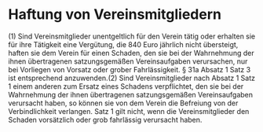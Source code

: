 # Haftung von Vereinsmitgliedern

(1) Sind Vereinsmitglieder unentgeltlich für den Verein tätig oder erhalten sie für ihre Tätigkeit eine Vergütung, die 840 Euro jährlich nicht übersteigt, haften sie dem Verein für einen Schaden, den sie bei der Wahrnehmung der ihnen übertragenen satzungsgemäßen Vereinsaufgaben verursachen, nur bei Vorliegen von Vorsatz oder grober Fahrlässigkeit. § 31a Absatz 1 Satz 3 ist entsprechend anzuwenden.(2) Sind Vereinsmitglieder nach Absatz 1 Satz 1 einem anderen zum Ersatz eines Schadens verpflichtet, den sie bei der Wahrnehmung der ihnen übertragenen satzungsgemäßen Vereinsaufgaben verursacht haben, so können sie von dem Verein die Befreiung von der Verbindlichkeit verlangen. Satz 1 gilt nicht, wenn die Vereinsmitglieder den Schaden vorsätzlich oder grob fahrlässig verursacht haben. 

